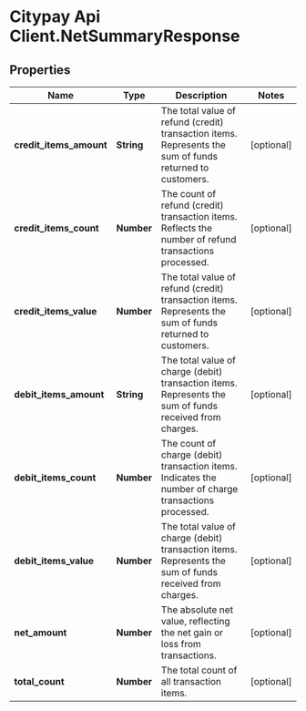 # Citypay Api Client.NetSummaryResponse

## Properties

Name | Type | Description | Notes
------------ | ------------- | ------------- | -------------
**credit_items_amount** | **String** | The total value of refund (credit) transaction items. Represents the sum of funds returned to customers. | [optional] 
**credit_items_count** | **Number** | The count of refund (credit) transaction items. Reflects the number of refund transactions processed. | [optional] 
**credit_items_value** | **Number** | The total value of refund (credit) transaction items. Represents the sum of funds returned to customers. | [optional] 
**debit_items_amount** | **String** | The total value of charge (debit) transaction items. Represents the sum of funds received from charges. | [optional] 
**debit_items_count** | **Number** | The count of charge (debit) transaction items. Indicates the number of charge transactions processed. | [optional] 
**debit_items_value** | **Number** | The total value of charge (debit) transaction items. Represents the sum of funds received from charges. | [optional] 
**net_amount** | **Number** | The absolute net value, reflecting the net gain or loss from transactions. | [optional] 
**total_count** | **Number** | The total count of all transaction items. | [optional] 


